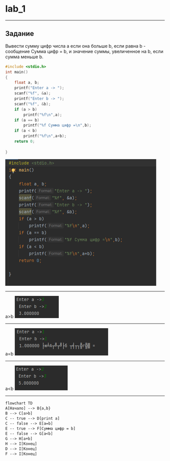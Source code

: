 # lab_1
 
 ---

 ## Задание
Вывести сумму цифр числа a если она больше b, если равна b - сообщение Сумма цифр = b, и значение суммы, увеличенное на b, если сумма меньше b.
```c
#include <stdio.h>
int main()
{
    float a, b;
    printf("Enter a -> ");
    scanf("%f", &a);
    printf("Enter b -> ");
    scanf("%f", &b);
    if (a > b)
        printf("%f\n",a);
    if (a == b)
        printf("%f Сумма цифр =\n",b);
    if (a < b)
        printf("%f\n",a+b);
    return 0;

}
```
![](Q.png)

---

a>b
![](W.png)

---

a=b
![](R.png)

---

a<b
![](E.png)

---
```mermid
flowchart TD
A[Начало] --> B{a,b}
B --> C[a>b]
C -- true --> D[print a]
C -- false --> E[a=b]
E -- true --> F[Сумма цифр = b]
E -- false --> G[a<b]
G --> H[a+b]
H --> I[Конец]
D --> I[Конец]
F --> I[Конец]
```